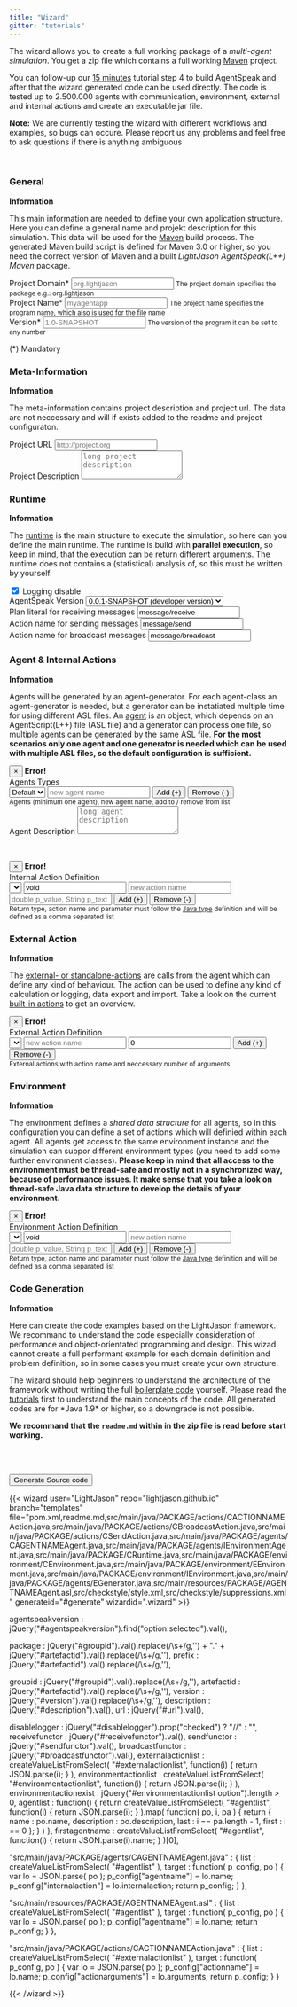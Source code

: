 ```yaml
---
title: "Wizard"
gitter: "tutorials"
---
```


The wizard allows you to create a full working package of a _multi-agent simulation_. You get a zip file which contains a full working [Maven](https://maven.apache.org/) project. 

<!--more-->

You can follow-up our [15 minutes](/tutorials/agentspeak-in-fifteen-minutes/#build-agentspeak-l-from-the-sources) tutorial step 4 to build AgentSpeak and after that the wizard generated code can be used directly. The code is tested up to 2.500.000 agents with communication, environment, external and internal actions and create an executable jar file.

__Note:__ We are currently testing the wizard with different workflows and examples, so bugs can occure. Please report us any problems and feel free to ask questions if there is anything ambiguous

<br/>

<div class="wizard">

<h3>General</h3>
<section>
<strong>Information</strong>
<p>This main information are needed to define your own application structure. Here you can define a general name and projekt description for this simulation. This data will be used for the <a href="https://maven.apache.org/">Maven</a> build process. The generated Maven build script is defined for Maven 3.0 or higher, so you need the correct version of Maven and a built <i>LightJason AgentSpeak(L++) Maven</i> package.</p>
<p>
    <div class="form-group">
        <label for="groupid">Project Domain*</label>
        <input type="text" class="form-control required" id="groupid" placeholder="org.lightjason" />
        <small class="form-text text-muted">The project domain specifies the package e.g.: org.lightjason</small>
    </div>
    <div class="form-group">
        <label for="artefactid">Project Name*</label>
        <input type="text" class="form-control required" id="artefactid" placeholder="myagentapp" />
        <small class="form-text text-muted">The project name specifies the program name, which also is used for the file name</small>
    </div>
    <div class="form-group">
        <label for="version">Version*</label>
        <input type="text" class="form-control required" id="version" placeholder="1.0-SNAPSHOT" />
        <small class="form-text text-muted">The version of the program it can be set to any number</small>
    </div>
</p>
<p>(*) Mandatory</p>
</section>

<h3>Meta-Information</h3>
<section>
<strong>Information</strong>
<p>The meta-information contains project description and project url. The data are not neccessary and will if exists added to the readme and project configuraton.</p>
<p>
    <div class="form-group">
        <label for="url">Project URL</label>
        <input type="text" class="form-control" id="url" placeholder="http://project.org" />
    </div>
    <div class="form-group">
        <label for="description">Project Description</label>
        <textarea class="form-control" id="description" placeholder="long project description" rows=3></textarea>
    </div>
</p>
</section>

<h3>Runtime</h3>
<section>
<strong>Information</strong>
<p>The <a href="/tutorials/agentspeak-in-fifteen-minutes/#write-your-own-runtime">runtime</a> is the main structure to execute the simulation, so here can you define the main runtime. The runtime is build with <strong>parallel execution</strong>, so keep in mind, that the execution can be return different arguments. The runtime does not contains a (statistical) analysis of, so this must be written by yourself.</p>
<p>
    <div class="form-check">
        <label class="form-check-label">
          <input id="disablelogging" type="checkbox" class="form-check-input" checked /> Logging disable
        </label>
    </div>
    <div class="form-check">   
        <label class="form-check-label">AgentSpeak Version
            <select class="form-control" id="agentspeakversion">
                <option value="0.0.1-SNAPSHOT">0.0.1-SNAPSHOT (developer version)</option>
            </select>
        </label>            
    </div>
    <div class="form-group">
        <label for="url">Plan literal for receiving messages</label>
        <input type="text" class="form-control required" id="receivefunctor" placeholder="message/receive" value="message/receive" />
    </div>
    <div class="form-group">
        <label for="url">Action name for sending messages</label>
        <input type="text" class="form-control required" id="sendfunctor" placeholder="message/send" value="message/send" />
    </div>    
    <div class="form-group">
        <label for="url">Action name for broadcast messages</label>
        <input type="text" class="form-control required" id="broadcastfunctor" placeholder="message/broadcast" value="message/broadcast" />
    </div>     
</p>
</section>

<h3>Agent & Internal Actions</h3>
<section>
<strong>Information</strong>
<p>Agents will be generated by an agent-generator. For each agent-class an agent-generator is needed, but a generator can be instatiated multiple time for using different ASL files. An <a href="/tutorials/agentspeak-in-fifteen-minutes/#a-id-agentclass-a-agent-class">agent</a> is an object, which depends on an AgentScript(L++) file (ASL file) and a generator can process one file, so multiple agents can be generated by the same ASL file. <strong>For the most scenarios only one agent and one generator is needed which can be used with multiple ASL files, so the default configuration is sufficient.</strong>
</p>
<p>
    <div class="alert alert-danger alert-dismissible fade collapse" role="alert" id="agenterror">
        <button type="button" class="close" data-dismiss="alert" aria-label="Close">
            <span aria-hidden="true">&times;</span>
        </button>
        <strong>Error!</strong> <span class="message"></span>
    </div>
    Agents Types<br/>
    <div class="btn-toolbar" role="group" aria-label="Agent Configuration">        
        <select class="form-control" id="agentlist"><option value='{ "name" : "Default" }'>Default</option></select>
        <input type="text" class="form-control" id="newagent" placeholder="new agent name" />
        <button type="button" class="btn btn-secondary" id="addagent">Add (+)</button>
        <button type="button" class="btn btn-secondary" id="removeagent">Remove (-)</button>
    </div>
    <small class="form-text text-muted">Agents (minimum one agent), new agent name, add to / remove from list</small>
    <br/>
    <div class="form-group">
        <label for="agentdescription">Agent Description</label>
        <textarea class="form-control" id="agentdescription" placeholder="long agent description" rows=3></textarea>
    </div>
</p>
<br/>
<p>
    <div class="alert alert-danger alert-dismissible fade collapse" role="alert" id="internalactionerror">
        <button type="button" class="close" data-dismiss="alert" aria-label="Close">
            <span aria-hidden="true">&times;</span>
        </button>
        <strong>Error!</strong> <span class="message"></span>
    </div>
    Internal Action Definition<br/>
    <div class="btn-toolbar" role="group" aria-label="Agent Internal Actions">
        <select class="form-control" id="internalactionlist"></select>
        <input type="text" class="form-control" id="interalactionreturn" value="void" placeholder="void" />
        <input type="text" class="form-control" id="newinteralaction" placeholder="new action name" />
        <input type="text" class="form-control" id="interalactionparameter" placeholder="double p_value, String p_text" />
        <button type="button" class="btn btn-secondary" id="addinternalaction">Add (+)</button>
        <button type="button" class="btn btn-secondary" id="removeinternalaction">Remove (-)</button>
    </div>
    <small class="form-text text-muted">Return type, action name and parameter must follow the <a href="https://docs.oracle.com/javase/tutorial/java/javaOO/methods.html">Java type</a> definition and will be defined as a comma separated list</small>
</p>
</section>

<h3>External Action</h3>
<section>
<strong>Information</strong>
<p>
The <a href="/tutorials/actions/#what-kind-of-actions-exists">external- or standalone-actions</a> are calls from the agent which can define any kind of behaviour. The action can be used to define any kind of calculation or logging, data export and import. Take a look on the current <a href="/knowledgebase/builtinactions/">built-in actions</a> to get an overview.
</p>
<p>
    <div class="alert alert-danger alert-dismissible fade collapse" role="alert" id="externalactionerror">
        <button type="button" class="close" data-dismiss="alert" aria-label="Close">
            <span aria-hidden="true">&times;</span>
        </button>
        <strong>Error!</strong> <span class="message"></span>
    </div>
    External Action Definition<br/>
    <div class="btn-toolbar" role="group" aria-label="External Action Configuration">        
        <select class="form-control" id="externalactionlist"></select>
        <input type="text" class="form-control" id="newexternalaction" placeholder="new action name"/>
        <input type="text" class="form-control" id="externalactionarguments" value="0"/>
        <button type="button" class="btn btn-secondary" id="addexternalaction">Add (+)</button>
        <button type="button" class="btn btn-secondary" id="removeexternalaction">Remove (-)</button>
    </div>
    <small class="form-text text-muted">External actions with action name and neccessary number of arguments</small>
</p>
</section>

<h3>Environment</h3>
<section>
<strong>Information</strong>
<p>
The environment defines a <i>shared data structure</i> for all agents, so in this configuration you can define a set
of actions which will definied within each agent. All agents get access to the same environment instance and the simulation
can suppor different environment types (you need to add some further environment classes). <strong>Please keep in mind that
all access to the environment must be thread-safe and mostly not in a synchronized way, because of performance issues. It make sense that you take a look on thread-safe Java data structure to develop the details of your environment.</strong>
</p>
<p>
    <div class="alert alert-danger alert-dismissible fade collapse" role="alert" id="environmentactionerror">
        <button type="button" class="close" data-dismiss="alert" aria-label="Close">
            <span aria-hidden="true">&times;</span>
        </button>
        <strong>Error!</strong> <span class="message"></span>
    </div>
    Environment Action Definition<br/>
    <div class="btn-toolbar" role="group" aria-label="Agent Environment Actions">
        <select class="form-control" id="environmentactionlist"></select>
        <input type="text" class="form-control" id="environmentactionreturn" value="void" placeholder="void" />
        <input type="text" class="form-control" id="newenvironmentaction" placeholder="new action name" />
        <input type="text" class="form-control" id="environmentactionparameter" placeholder="double p_value, String p_text" />
        <button type="button" class="btn btn-secondary" id="addenvironmentaction">Add (+)</button>
        <button type="button" class="btn btn-secondary" id="removeenvironmentaction">Remove (-)</button>
    </div>
    <small class="form-text text-muted">Return type, action name and parameter must follow the <a href="https://docs.oracle.com/javase/tutorial/java/javaOO/methods.html">Java type</a> definition and will be defined as a comma separated list</small>
</p>
</section>

<h3>Code Generation</h3>
<section>
<strong>Information</strong><br/>
<p>Here can create the code examples based on the LightJason framework. We recommand to understand the code especially consideration of performance and object-orientated programming and design. This wizad cannot create a full performant example for each domain definition and problem definition, so in some cases you must create your own structure.</p>
<p>
The wizard should help beginners to understand the architecture of the framework without writing the full <a href="https://en.wikipedia.org/wiki/Boilerplate_code">boilerplate code</a> yourself. Please read the <a href="/tutorials">tutorials</a> first to understand the main concepts of the code. All generated codes are for *Java 1.9* or higher, so a downgrade is not possible.
</p>
<p><strong>We recommand that the <code>readme.md</code> within in the zip file is read before start working.</strong></p>
<br/><br/>
<p>
<button type="button" class="btn btn-secondary btn-lg btn-block" id="generate">Generate Source code</button>
</p>
</section>

</div>

{{< wizard user="LightJason" repo="lightjason.github.io" branch="templates" file="pom.xml,readme.md,src/main/java/PACKAGE/actions/CACTIONNAMEAction.java,src/main/java/PACKAGE/actions/CBroadcastAction.java,src/main/java/PACKAGE/actions/CSendAction.java,src/main/java/PACKAGE/agents/CAGENTNAMEAgent.java,src/main/java/PACKAGE/agents/IEnvironmentAgent.java,src/main/java/PACKAGE/CRuntime.java,src/main/java/PACKAGE/environment/CEnvironment.java,src/main/java/PACKAGE/environment/EEnvironment.java,src/main/java/PACKAGE/environment/IEnvironment.java,src/main/java/PACKAGE/agents/EGenerator.java,src/main/resources/PACKAGE/AGENTNAMEAgent.asl,src/checkstyle/style.xml,src/checkstyle/suppressions.xml" generateid="#generate" wizardid=".wizard" >}}

agentspeakversion       : jQuery("#agentspeakversion").find("option:selected").val(),

package                 : jQuery("#groupid").val().replace(/\s+/g,'') + "." + jQuery("#artefactid").val().replace(/\s+/g,''),
prefix                  : jQuery("#artefactid").val().replace(/\s+/g,''),

groupid                 : jQuery("#groupid").val().replace(/\s+/g,''),
artefactid              : jQuery("#artefactid").val().replace(/\s+/g,''),
version                 : jQuery("#version").val().replace(/\s+/g,''),
description             : jQuery("#description").val(),
url                     : jQuery("#url").val(),

disablelogger           : jQuery("#disablelogger").prop("checked") ? "//" : "",
receivefunctor          : jQuery("#receivefunctor").val(),
sendfunctor             : jQuery("#sendfunctor").val(),
broadcastfunctor        : jQuery("#broadcastfunctor").val(),
externalactionlist      : createValueListFromSelect( "#externalactionlist", function(i) { return JSON.parse(i); } ),
environmentactionlist   : createValueListFromSelect( "#environmentactionlist", function(i) { return JSON.parse(i); } ),
environmentactionexist  : jQuery("#environmentactionlist option").length > 0,
agentlist               : function() { return createValueListFromSelect( "#agentlist", function(i) { return JSON.parse(i); } ).map( function( po, i, pa ) { return { name : po.name, description : po.description, last : i == pa.length - 1, first : i == 0 }; } ) },
firstagentname	        : createValueListFromSelect( "#agentlist", function(i) { return JSON.parse(i).name; } )[0],


"src/main/java/PACKAGE/agents/CAGENTNAMEAgent.java" : { list : createValueListFromSelect( "#agentlist" ), target : function( p_config, po ) { var lo = JSON.parse( po ); p_config["agentname"] = lo.name; p_config["internalaction"] = lo.internalaction; return p_config; } },

"src/main/resources/PACKAGE/AGENTNAMEAgent.asl" : { list : createValueListFromSelect( "#agentlist" ), target : function( p_config, po ) { var lo = JSON.parse( po ); p_config["agentname"] = lo.name; return p_config; } },

"src/main/java/PACKAGE/actions/CACTIONNAMEAction.java" : { list : createValueListFromSelect( "#externalactionlist" ), target : function( p_config, po ) { var lo = JSON.parse( po ); p_config["actionname"] = lo.name;  p_config["actionarguments"] = lo.arguments; return p_config; } }

{{< /wizard >}}

<script>
jQuery(function() {

    // --- helper fucntion section -----------------------------------------------------------------------------------------    

    var showmessage = function( pc_id, pc_text, pl_condition )
    {
        jQuery(pc_id).removeClass("show");
        Array.prototype.slice.call(arguments, 3).forEach(function(i) { jQuery(i).removeClass("error"); });

        if (pl_condition)
        {
            Array.prototype.slice.call(arguments, 3).forEach(function(i) { jQuery(i).addClass("error"); });
            jQuery(pc_id + " > .message").text( pc_text );
            jQuery(pc_id).addClass("show");
        }

        return pl_condition;
    }


    var checkjsonoption = function( pc_id, pc_key, px_value )
    {
        return jQuery(pc_id + " option").filter(function(i) { return JSON.parse(jQuery(this).val())[pc_key] == px_value;  } );
    }


    // --- agent section ---------------------------------------------------------------------------------------------------
    
    jQuery("#addagent").click( function() {
    
        var lc = jQuery("#newagent").val().trim();
        if (  ( !showmessage("#agenterror", "Agent name need not to be empty", lc.length == 0, "#newagent" ) ) 
           && ( !showmessage("#agenterror", "Agent with an equal name exists", checkjsonoption("#agentlist", "name", lc ).length > 0, "#newagent" ) )  )
            {
                jQuery("#newagent").val(null);
                jQuery("#agentlist").append( jQuery( "<option>", { value: JSON.stringify( { name : lc } ), text: lc } ) ); 
            }

    } );
    
    jQuery("#removeagent").click( function() {

        if ( !showmessage("#agenterror", "You need at least one agent, so the agent at the list cannot be removed", jQuery("#agentlist option").length == 1 ) )
            jQuery("#agentlist").find("option:selected").remove(); 

    });

    jQuery("#agentdescription").change( function() {
    
        var lo_domagent = jQuery("#agentlist").find("option:selected");
        
        var lo = JSON.parse( lo_domagent.val() );
        lo.description = jQuery(this).val();
        lo_domagent.val( JSON.stringify(lo) );

    });

    jQuery("#agentlist").change( function() {
    
        jQuery("#internalactionlist").empty();
        jQuery("#agentdescription").val(null);

        var lo = JSON.parse( jQuery(this).val() );
        if ( lo.internalaction )
            lo.internalaction.forEach( function(i) { jQuery("#internalactionlist").append( jQuery( "<option>", { value: i.name, text: i.name } ) ); } );
        if ( lo.description )
            jQuery("#agentdescription").val( lo.description );
    
    });



    // --- internal action - agent section ---------------------------------------------------------------------------------
    
    jQuery("#addinternalaction").click( function() {
    
        var lc_return = jQuery("#interalactionreturn").val().trim();
        var lc_name = jQuery("#newinteralaction").val().trim().toLowerCase();

        if (  ( showmessage("#internalactionerror", "Action return argument need not to be empty", lc_return.length == 0, "#interalactionreturn" ) )
           || ( showmessage("#internalactionerror", "Action name need not to be empty", lc_name.length == 0, "#newinteralaction" ) )
           || ( showmessage("#internalactionerror", "An actions with an equal name exists", jQuery("#internalactionlist option[value='" + lc_name + "']").length > 0 ) )  )
           return;

        var lo_agent = JSON.parse( jQuery("#agentlist").find("option:selected").val() );
        if ( !Array.isArray(lo_agent.internalaction) )
            lo_agent.internalaction = [];
            
        lo_agent.internalaction.push({
            "name"       : lc_name,
            "return"     : lc_return,
            "passreturn" : lc_return != "void",
            "argument"   : jQuery("#interalactionparameter").val().trim() 
        });

        jQuery("#agentlist").find("option:selected").val( JSON.stringify( lo_agent ) ); 
        jQuery("#internalactionlist").append( jQuery( "<option>", { value: lc_name, text: lc_name } ) );

        jQuery("#interalactionparameter").val(null);
        jQuery("#interalactionreturn").val( jQuery("#interalactionreturn").attr("placeholder") );
        jQuery("#newinteralaction").val(null)
    });

    jQuery("#removeinternalaction").click( function() {

        if ( showmessage("#internalactionerror", "Internal action is empty, cannot remove data", jQuery("#internalactionlist option").length == 0 ) )
            return;

        var lc_name = jQuery("#internalactionlist").find("option:selected").val();
        jQuery("#internalactionlist").find("option:selected").remove();

        var lo_agent = JSON.parse( jQuery("#agentlist").find("option:selected").val() );
        if ( !Array.isArray(lo_agent.internalaction) )
            return;

        lo_agent.internalaction = lo_agent.internalaction.filter(function(i) { return i.name != lc_name; } );
        jQuery("#agentlist").find("option:selected").val( JSON.stringify( lo_agent ) );          
    
    });
    
    

    // --- external action -------------------------------------------------------------------------------------------------
    
    jQuery("#addexternalaction").click( function() {

        var lc_name = jQuery("#newexternalaction").val().trim();

        if (  ( showmessage("#externalactionerror", "External action name is empty, cannot add data", lc_name.length == 0, "#newexternalaction" ) )
           || ( showmessage("#externalactionerror", "An actions with an equal name exists", checkjsonoption("#externalactionlist", "name", lc_name ).length > 0, "#newexternalaction" ) )  )
            return;

        var ln_arguments = Math.round( Math.abs( parseInt(jQuery("#externalactionarguments").val().trim()) ) );
        ln_arguments = ln_arguments ? ln_arguments : 0;

        jQuery("#externalactionlist").append( jQuery("<option>", { value: JSON.stringify( { name : lc_name, arguments: ln_arguments } ), text: lc_name } ) );
        jQuery("#newexternalaction").val(null);
            
    });
    
    jQuery("#removeexternalaction").click( function() {

        if ( showmessage("#externalactionerror", "External action is empty, cannot remove data", jQuery("#externalactionlist option").length == 0 ) )
            return;

        jQuery("#externalactionlist").find("option:selected").remove(); 

    });


    // --- environment action ----------------------------------------------------------------------------------------------

    jQuery("#addenvironmentaction").click( function() {

        var lc_return = jQuery("#environmentactionreturn").val().trim();
        var lc_name = jQuery("#newenvironmentaction").val().trim().toLowerCase();

        if (  ( showmessage("#environmentactionerror", "Action return argument need not to be empty", lc_return.length == 0, "#environmentactionreturn" ) )
           || ( showmessage("#environmentactionerror", "Action name need not to be empty", lc_name.length == 0, "#newenvironmentaction" ) )  )
           return;

        var lc_returndefault = null;
        switch (lc_return)
        {
            case "char" :
            case "byte" :
            case "short" :
            case "int" :
            case "long" :
            case "float" :
            case "double" :
                lc_returndefault = "0";
                break;

            case "boolean" :
                lc_returndefault = "false";
                break;

            case "void" :
                lc_returndefault = null;
                break;

            default:
                lc_returndefault = "null";
                break;
        }

        jQuery("#environmentactionlist").append( jQuery( "<option>", {         
            text  : lc_name, 
            value : JSON.stringify({
                        "name"          : lc_name,
                        "return"        : lc_return,
                        "returndefault" : lc_returndefault,
                        "passreturn"    : lc_return != "void",
                        "argument"      : jQuery("#environmentactionparameter").val().trim(),
                        "passargument"  : jQuery("#environmentactionparameter").val().trim().split(/,(?![^\<]*\>)/g).map(function(i) { return i.split(" ").pop(-1); }).join(", ")
            })
        } ) );

        jQuery("#environmentactionparameter").val(null);
        jQuery("#environmentactionreturn").val( jQuery("#environmentactionreturn").attr("placeholder") );
        jQuery("#newenvironmentaction").val(null)
    })

    jQuery("#removeenvironmentaction").click( function() {

        if ( showmessage("#environmentactionerror", "Environment action is empty, cannot remove data", jQuery("#environmentactionlist option").length == 0 ) )
            return;

        jQuery("#environmentactionlist").find("option:selected").remove(); 

    });
    
} );
</script>
